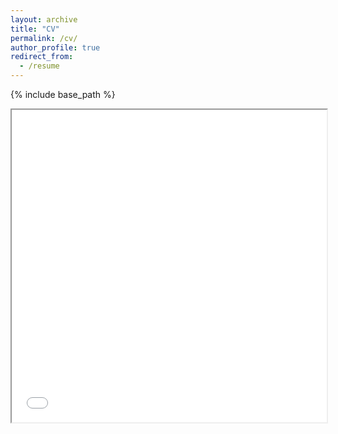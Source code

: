 ```yaml
---
layout: archive
title: "CV"
permalink: /cv/
author_profile: true
redirect_from:
  - /resume
---
```


{% include base_path %}

<iframe src="[https://example.com/path/to/your/file.pdf](https://www.dropbox.com/s/pdatndq3lt7hur4/cv_201603.pdf?dl=0)https://www.dropbox.com/s/pdatndq3lt7hur4/cv_201603.pdf?dl=0" width="100%" height="500px"></iframe>

